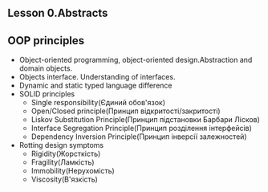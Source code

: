 Lesson 0.Abstracts
---------

OOP principles
--------------

* Object-oriented programming, object-oriented design.Abstraction and domain objects.
* Objects interface. Understanding of interfaces.
* Dynamic and static typed language difference
* SOLID principles 
  * Single responsibility(Єдиний обов'язок)
  * Open/Closed principle(Принцип відкритості/закритості)
  * Liskov Substitution Principle(Принцип підстановки Барбари Лісков)
  * Interface Segregation Principle(Принцип розділення інтерфейсів)
  * Dependency Inversion Principle(Принцип інверсії залежностей)
* Rotting design symptoms
  * Rigidity(Жорсткість)
  * Fragility(Ламкість)
  * Immobility(Нерухомість)
  * Viscosity(В'язкість)
 
 
